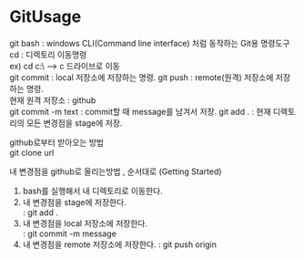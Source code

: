 # GitUsage

git bash : windows CLI(Command line interface) 처럼 동작하는 Git용 명령도구   
cd : 디렉토리 이동명령   
ex) cd c:\ --> c 드라이브로 이동   
git commit : local 저장소에 저장하는 명령.
git push : remote(원격) 저장소에 저장하는 명령.   
현재 원격 저장소 : github   
git commit -m text : commit할 때 message를 남겨서 저장.
git add . : 현재 디렉토리의 모든 변경점을 stage에 저장.
   
github로부터 받아오는 방법   
git clone url   
   
내 변경점을 github로 올리는방법 , 순서대로 (Getting Started)   
1. bash를 실행해서 내 디렉토리로 이동한다.   
2. 내 변경점을 stage에 저장한다.   
  : git add .
3. 내 변경점을 local 저장소에 저장한다.   
  : git commit -m message
4. 내 변경점을 remote 저장소에 저장한다.
  : git push origin
